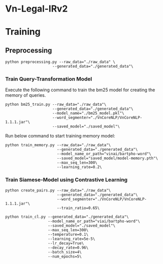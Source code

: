 # Vn-Legal-IRv2

# Training
## Preprocessing
```python3
python preprocessing.py --raw_data="./raw_data" \
                     --generated_data="./generated_data"\
```                          
### Train Query-Transformation Model
Execute the following command to train the bm25 model for creating the memory of queries.
```python3
python bm25_train.py --raw_data="./raw_data"\
                     --generated_data="./generated_data"\
                     --model_name="./bm25_model.pkl"\
                     --word_segmenter="./VnCoreNLP/VnCoreNLP-1.1.1.jar"\
                     --saved_model="./saved_model"\
```
Run below command to start training memory model:
```python3
python train_memory.py --raw_data="./raw_data"\
                       --generated_data="./generated_data"\
                       --model_name_or_path="vinai/bartpho-word"\
                       --saved_model="saved_model/model-memory.pth"\
                       --max_seq_len=300\
                       --learning_rate=0.2\
```

### Train Siamese-Model using Contrastive Learning
```python3
python create_pairs.py --raw_data="./raw_data"\
                       --generated_data="./generated_data"\
                       --word_segmenter="./VnCoreNLP/VnCoreNLP-1.1.1.jar"\
                       --train_ratio=0.65\
```
```python3
python train_cl.py --generated_data="./generated_data"\
                   --model_name_or_path="viai/bartpho-word"\
                   --saved_model="./saved_model"\
                   --max_seq_len=300\
                   --temperature=0.1\
                   --learning_rate=5e-5\
                   --lr_decay=True\
                   --decay_rate=0.96\
                   --batch_size=4\
                   --num_epochs=5\
                   
```
